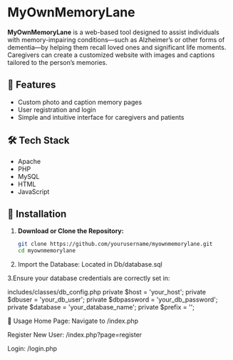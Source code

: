 # MyOwnMemoryLane

**MyOwnMemoryLane** is a web-based tool designed to assist individuals with memory-impairing conditions—such as Alzheimer’s or other forms of dementia—by helping them recall loved ones and significant life moments. Caregivers can create a customized website with images and captions tailored to the person’s memories.

## 🧠 Features

- Custom photo and caption memory pages
- User registration and login
- Simple and intuitive interface for caregivers and patients

## 🛠 Tech Stack
- Apache
- PHP   
- MySQL  
- HTML  
- JavaScript  

## 🚀 Installation

1. **Download or Clone the Repository:**
   ```bash
   git clone https://github.com/yourusername/myownmemorylane.git
   cd myownmemorylane

2. Import the Database:
  Located in Db/database.sql

3.Ensure your database credentials are correctly set in:

includes/classes/db_config.php
private $host = 'your_host';
private $dbuser = 'your_db_user';
private $dbpassword = 'your_db_password';
private $database = 'your_database_name';
private $prefix = '';

🧩 Usage
Home Page:
Navigate to /index.php

Register New User:
/index.php?page=register

Login:
/login.php

